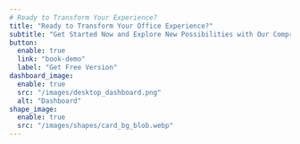 ```yaml
---
# Ready to Transform Your Experience?
title: "Ready to Transform Your Office Experience?"
subtitle: "Get Started Now and Explore New Possibilities with Our Comprehensive Resources."
button:
  enable: true
  link: "book-demo"
  label: "Get Free Version"
dashboard_image:
  enable: true
  src: "/images/desktop_dashboard.png"
  alt: "Dashboard"
shape_image:
  enable: true
  src: "/images/shapes/card_bg_blob.webp"
---
```

